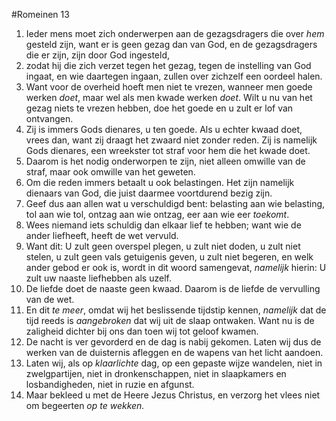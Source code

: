 #Romeinen 13
1. Ieder mens moet zich onderwerpen aan de gezagsdragers die over *hem* gesteld zijn, want er is geen gezag dan van God, en de gezagsdragers die er zijn, zijn door God ingesteld,
2. zodat hij die zich verzet tegen het gezag, tegen de instelling van God ingaat, en wie daartegen ingaan, zullen over zichzelf een oordeel halen.
3. Want voor de overheid hoeft men niet te vrezen, wanneer men goede werken *doet*, maar wel als men kwade werken *doet*. Wilt u nu van het gezag niets te vrezen hebben, doe het goede en u zult er lof van ontvangen.
4. Zij is immers Gods dienares, u ten goede. Als u echter kwaad doet, vrees dan, want zij draagt het zwaard niet zonder reden. Zij is namelijk Gods dienares, een wreekster tot straf voor hem die het kwade doet.
5. Daarom is het nodig onderworpen te zijn, niet alleen omwille van de straf, maar ook omwille van het geweten.
6. Om die reden immers betaalt u ook belastingen. Het zijn namelijk dienaars van God, die juist daarmee voortdurend bezig zijn.
7. Geef dus aan allen wat u verschuldigd bent: belasting aan wie belasting, tol aan wie tol, ontzag aan wie ontzag, eer aan wie eer *toekomt*.
8. Wees niemand iets schuldig dan elkaar lief te hebben; want wie de ander liefheeft, heeft de wet vervuld.
9. Want dit: U zult geen overspel plegen, u zult niet doden, u zult niet stelen, u zult geen vals getuigenis geven, u zult niet begeren, en welk ander gebod er ook is, wordt in dit woord samengevat, *namelijk* hierin: U zult uw naaste liefhebben als uzelf.
10. De liefde doet de naaste geen kwaad. Daarom is de liefde de vervulling van de wet.
11. En dit *te meer*, omdat wij het beslissende tijdstip kennen, *namelijk* dat de tijd reeds is *aangebroken* dat wij uit de slaap ontwaken. Want nu is de zaligheid dichter bij ons dan toen wij tot geloof kwamen.
12. De nacht is ver gevorderd en de dag is nabij gekomen. Laten wij dus de werken van de duisternis afleggen en de wapens van het licht aandoen.
13. Laten wij, als op *klaarlichte* dag, op een gepaste wijze wandelen, niet in zwelgpartijen, niet in dronkenschappen, niet in slaapkamers en losbandigheden, niet in ruzie en afgunst.
14. Maar bekleed u met de Heere Jezus Christus, en verzorg het vlees niet om begeerten *op te wekken.*
